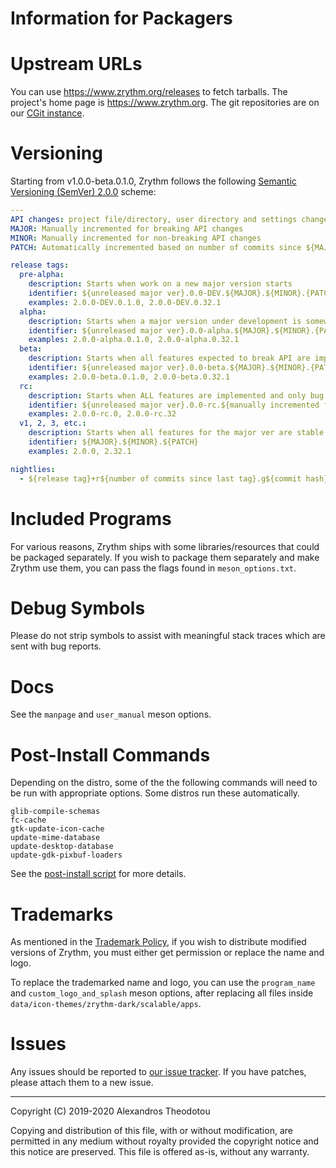 Information for Packagers
=========================

# Upstream URLs

You can use
https://www.zrythm.org/releases
to fetch tarballs. The project's home page is
https://www.zrythm.org. The git repositories are
on our [CGit instance](https://git.zrythm.org/cgit/).

# Versioning

Starting from v1.0.0-beta.0.1.0, Zrythm follows
the following
[Semantic Versioning (SemVer) 2.0.0](https://semver.org/)
scheme:

```yaml
---
API changes: project file/directory, user directory and settings changes
MAJOR: Manually incremented for breaking API changes
MINOR: Manually incremented for non-breaking API changes
PATCH: Automatically incremented based on number of commits since ${MAJOR}.${MINOR}.0

release tags:
  pre-alpha:
    description: Starts when work on a new major version starts
    identifier: ${unreleased major ver}.0.0-DEV.${MAJOR}.${MINOR}.{PATCH}
    examples: 2.0.0-DEV.0.1.0, 2.0.0-DEV.0.32.1
  alpha:
    description: Starts when a major version under development is somewhat usable
    identifier: ${unreleased major ver}.0.0-alpha.${MAJOR}.${MINOR}.{PATCH}
    examples: 2.0.0-alpha.0.1.0, 2.0.0-alpha.0.32.1
  beta:
    description: Starts when all features expected to break API are implemented
    identifier: ${unreleased major ver}.0.0-beta.${MAJOR}.${MINOR}.{PATCH}
    examples: 2.0.0-beta.0.1.0, 2.0.0-beta.0.32.1
  rc:
    description: Starts when ALL features are implemented and only bug fixes remain
    identifier: ${unreleased major ver}.0.0-rc.${manually incremented for each release}
    examples: 2.0.0-rc.0, 2.0.0-rc.32
  v1, 2, 3, etc.:
    description: Starts when all features for the major ver are stable
    identifier: ${MAJOR}.${MINOR}.${PATCH}
    examples: 2.0.0, 2.32.1

nightlies:
  - ${release tag}+r${number of commits since last tag}.g${commit hash}
```

# Included Programs

For various reasons, Zrythm ships with some libraries/resources
that could be packaged separately. If you wish to package
them separately and make Zrythm use them, you can pass the
flags found in `meson_options.txt`.

# Debug Symbols

Please do not strip symbols to assist with
meaningful stack traces which are sent with bug
reports.

# Docs

See the `manpage` and `user_manual` meson options.

# Post-Install Commands

Depending on the distro, some of the
the following commands will need to be run with
appropriate options. Some distros run these
automatically.

    glib-compile-schemas
    fc-cache
    gtk-update-icon-cache
    update-mime-database
    update-desktop-database
    update-gdk-pixbuf-loaders

See the [post-install script](scripts/meson-post-install.scm)
for more details.

# Trademarks
As mentioned in the
[Trademark Policy](TRADEMARKS.md),
if you wish to distribute modified versions of
Zrythm, you must either get permission or replace
the name and logo.

To replace the trademarked name and logo, you can use
the `program_name` and `custom_logo_and_splash` meson
options, after replacing all files inside
`data/icon-themes/zrythm-dark/scalable/apps`.

# Issues
Any issues should be reported to
[our issue tracker](https://redmine.zrythm.org/projects/zrythm).
If you have patches, please attach them to a new
issue.

----

Copyright (C) 2019-2020 Alexandros Theodotou

Copying and distribution of this file, with or without modification,
are permitted in any medium without royalty provided the copyright
notice and this notice are preserved.  This file is offered as-is,
without any warranty.

